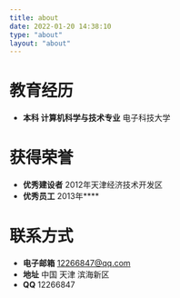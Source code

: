 ```yaml
---
title: about
date: 2022-01-20 14:38:10
type: "about"
layout: "about"
---
```



# 教育经历
* <b>本科 计算机科学与技术专业</b>
电子科技大学


# 获得荣誉
* <b>优秀建设者</b>
2012年天津经济技术开发区
* <b>优秀员工</b>
2013年****

# 联系方式
* <b>电子邮箱</b>
12266847@qq.com
* <b>地址</b>
中国 天津 滨海新区   
* <b>QQ</b>
12266847
